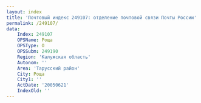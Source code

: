 ```yaml
---
layout: index
title: 'Почтовый индекс 249107: отделение почтовой связи Почты России'
permalink: /249107/
data:
    Index: 249107
    OPSName: Роща
    OPSType: О
    OPSSubm: 249190
    Region: 'Калужская область'
    Autonom: ''
    Area: 'Тарусский район'
    City: Роща
    City1: ''
    ActDate: '20050621'
    IndexOld: ''
---
```

